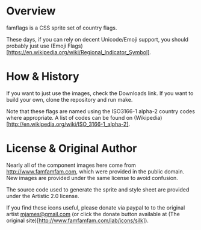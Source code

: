 # Overview

famflags is a CSS sprite set of country flags.

These days, if you can rely on decent Unicode/Emoji support, you should probably just use
(Emoji Flags)[https://en.wikipedia.org/wiki/Regional_Indicator_Symbol].

# How & History
If you want to just use the images, check the Downloads link. If you want
to build your own, clone the repository and run make.

Note that these flags are named using the ISO3166-1 alpha-2 country codes
where appropriate. A list of codes can be found on 
(Wikipedia)[http://en.wikipedia.org/wiki/ISO_3166-1_alpha-2].

# License & Original Author

Nearly all of the component images here come from http://www.famfamfam.com,
which were provided in the public domain. New images are provided under the
same license to avoid confusion.

The source code used to generate the sprite and style sheet are provided
under the Artistic 2.0 license.

If you find these icons useful, please donate via paypal to to the
original artist mjames@gmail.com (or click the donate button available at
(The original site)[http://www.famfamfam.com/lab/icons/silk]).
